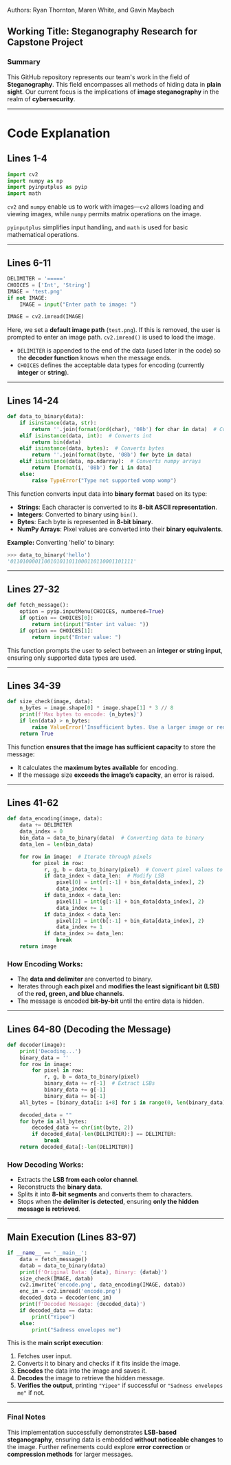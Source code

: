 Authors: Ryan Thornton, Maren White, and Gavin Maybach

## **Working Title:** Steganography Research for Capstone Project

### **Summary**

This GitHub repository represents our team's work in the field of **Steganography**. This field encompasses all methods of hiding data in **plain sight**. Our current focus is the implications of **image steganography** in the realm of **cybersecurity**.

---

# **Code Explanation**

## **Lines 1-4**

```python
import cv2
import numpy as np
import pyinputplus as pyip
import math
```

`cv2` and `numpy` enable us to work with images—`cv2` allows loading and viewing images, while `numpy` permits matrix operations on the image.

`pyinputplus` simplifies input handling, and `math` is used for basic mathematical operations.

---

## **Lines 6-11**

```python
DELIMITER = '====='
CHOICES = ['Int', 'String']
IMAGE = 'test.png'
if not IMAGE:
    IMAGE = input("Enter path to image: ")

IMAGE = cv2.imread(IMAGE)
```

Here, we set a **default image path** (`test.png`). If this is removed, the user is prompted to enter an image path. `cv2.imread()` is used to load the image.

- `DELIMITER` is appended to the end of the data (used later in the code) so the **decoder function** knows when the message ends.
- `CHOICES` defines the acceptable data types for encoding (currently **integer** or **string**).

---

## **Lines 14-24**

```python
def data_to_binary(data):
    if isinstance(data, str):
        return ''.join(format(ord(char), '08b') for char in data)  # Converts string
    elif isinstance(data, int):  # Converts int
        return bin(data)
    elif isinstance(data, bytes):  # Converts bytes
        return ''.join(format(byte, '08b') for byte in data)
    elif isinstance(data, np.ndarray):  # Converts numpy arrays
        return [format(i, '08b') for i in data]
    else:
        raise TypeError("Type not supported womp womp")
```

This function converts input data into **binary format** based on its type:

- **Strings**: Each character is converted to its **8-bit ASCII representation**.
- **Integers**: Converted to binary using `bin()`.
- **Bytes**: Each byte is represented in **8-bit binary**.
- **NumPy Arrays**: Pixel values are converted into their **binary equivalents**.

**Example:** Converting 'hello' to binary:

```python
>>> data_to_binary('hello')
'0110100001100101011011000110110001101111'
```

---

## **Lines 27-32**

```python
def fetch_message():
    option = pyip.inputMenu(CHOICES, numbered=True)
    if option == CHOICES[0]:
        return int(input("Enter int value: "))
    if option == CHOICES[1]:
        return input("Enter value: ")
```

This function prompts the user to select between an **integer or string input**, ensuring only supported data types are used.

---

## **Lines 34-39**

```python
def size_check(image, data):
    n_bytes = image.shape[0] * image.shape[1] * 3 // 8
    print(f'Max bytes to encode: {n_bytes}')
    if len(data) > n_bytes:
        raise ValueError('Insufficient bytes. Use a larger image or reduce the data size!')
    return True
```

This function **ensures that the image has sufficient capacity** to store the message:

- It calculates the **maximum bytes available** for encoding.
- If the message size **exceeds the image’s capacity**, an error is raised.

---

## **Lines 41-62**

```python
def data_encoding(image, data):
    data += DELIMITER
    data_index = 0
    bin_data = data_to_binary(data)  # Converting data to binary
    data_len = len(bin_data)

    for row in image:  # Iterate through pixels
        for pixel in row:
            r, g, b = data_to_binary(pixel)  # Convert pixel values to binary
            if data_index < data_len:  # Modify LSB
                pixel[0] = int(r[:-1] + bin_data[data_index], 2)
                data_index += 1
            if data_index < data_len:
                pixel[1] = int(g[:-1] + bin_data[data_index], 2)
                data_index += 1
            if data_index < data_len:
                pixel[2] = int(b[:-1] + bin_data[data_index], 2)
                data_index += 1
            if data_index >= data_len:
                break
    return image
```

### **How Encoding Works:**

- The **data and delimiter** are converted to binary.
- Iterates through **each pixel** and **modifies the least significant bit (LSB)** of the **red, green, and blue channels**.
- The message is encoded **bit-by-bit** until the entire data is hidden.

---

## **Lines 64-80** (Decoding the Message)

```python
def decoder(image):
    print('Decoding...')
    binary_data = ''
    for row in image:
        for pixel in row:
            r, g, b = data_to_binary(pixel)
            binary_data += r[-1]  # Extract LSBs
            binary_data += g[-1]
            binary_data += b[-1]
    all_bytes = [binary_data[i: i+8] for i in range(0, len(binary_data), 8)]

    decoded_data = ""
    for byte in all_bytes:
        decoded_data += chr(int(byte, 2))
        if decoded_data[-len(DELIMITER):] == DELIMITER:
            break
    return decoded_data[:-len(DELIMITER)]
```

### **How Decoding Works:**

- Extracts the **LSB from each color channel**.
- Reconstructs the **binary data**.
- Splits it into **8-bit segments** and converts them to characters.
- Stops when the **delimiter is detected**, ensuring **only the hidden message is retrieved**.

---

## **Main Execution (Lines 83-97)**

```python
if __name__ == '__main__':
    data = fetch_message()
    datab = data_to_binary(data)
    print(f'Original Data: {data}, Binary: {datab}')
    size_check(IMAGE, datab)
    cv2.imwrite('encode.png', data_encoding(IMAGE, datab))
    enc_im = cv2.imread('encode.png')
    decoded_data = decoder(enc_im)
    print(f'Decoded Message: {decoded_data}')
    if decoded_data == data:
        print("Yipee")
    else:
        print("Sadness envelopes me")
```

This is the **main script execution**:

1. Fetches user input.
2. Converts it to binary and checks if it fits inside the image.
3. **Encodes** the data into the image and saves it.
4. **Decodes** the image to retrieve the hidden message.
5. **Verifies the output**, printing `"Yipee"` if successful or `"Sadness envelopes me"` if not.

---

### **Final Notes**

This implementation successfully demonstrates **LSB-based steganography**, ensuring data is embedded **without noticeable changes** to the image. Further refinements could explore **error correction** or **compression methods** for larger messages.